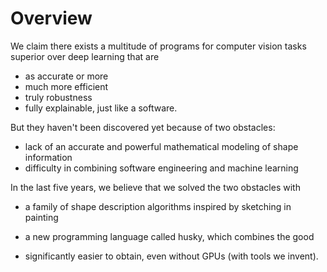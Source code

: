 # Overview

We claim there exists a multitude of programs for computer vision tasks superior over deep learning that are

- as accurate or more
- much more efficient
- truly robustness
- fully explainable, just like a software.

But they haven't been discovered yet because of two obstacles:

- lack of an accurate and powerful mathematical modeling of shape information
- difficulty in combining software engineering and machine learning

In the last five years, we believe that we solved the two obstacles with

- a family of shape description algorithms inspired by sketching in painting
- a new programming language called husky, which combines the good

- significantly easier to obtain, even without GPUs (with tools we invent).
